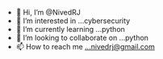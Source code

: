 - 👋 Hi, I’m @NivedRJ
- 👀 I’m interested in ...cybersecurity
- 🌱 I’m currently learning ...python
- 💞️ I’m looking to collaborate on ...python
- 📫 How to reach me ...nivedrj@gmail.com

<!---
NivedRJ/NivedRJ is a ✨ special ✨ repository because its `README.md` (this file) appears on your GitHub profile.
You can click the Preview link to take a look at your changes.
--->
